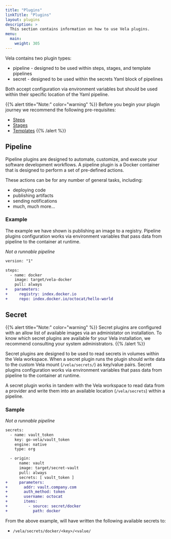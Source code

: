 ```yaml
---
title: "Plugins"
linkTitle: "Plugins"
layout: plugins
description: >
  This section contains information on how to use Vela plugins.
menu:
  main:
    weight: 305
---
```


Vela contains two plugin types:

* pipeline - designed to be used within steps, stages, and template pipelines
* secret - designed to be used within the secrets Yaml block of pipelines

Both accept configuration via environment variables but should be used within their specific location of the Yaml pipeline.

{{% alert title="Note:" color="warning" %}}
Before you begin your plugin journey we recommend the following pre-requisites:

* [Steps](/docs/tour/steps/)
* [Stages](/docs/tour/stages/)
* [Templates](/docs/tour/templates/)
{{% /alert %}}

## Pipeline

Pipeline plugins are designed to automate, customize, and execute your software development workflows. A pipeline plugin is a Docker container that is designed to perform a set of pre-defined actions.

These actions can be for any number of general tasks, including:

* deploying code
* publishing artifacts
* sending notifications
* much, much more...

### Example

The example we have shown is publishing an image to a registry. Pipeline plugins configuration works via environment variables that pass data from pipeline to the container at runtime.

_Not a runnable pipeline_
```diff
version: "1"

steps:
  - name: docker
    image: target/vela-docker
    pull: always
+   parameters:
+     registry: index.docker.io
+     repo: index.docker.io/octocat/hello-world
```

## Secret

{{% alert title="Note:" color="warning" %}}
Secret plugins are configured with an allow list of available images via an administator on installation. To know which secret plugins are available for your Vela installation, we recommend consulting your system administrators.
{{% /alert %}}

Secret plugins are designed to be used to read secrets in volumes within the Vela workspace. When a secret plugin runs the plugin should write data to the custom Vela mount (`/vela/secrets/`) as key/value pairs. Secret plugins configuration works via environment variables that pass data from pipeline to the container at runtime.

A secret plugin works in tandem with the Vela workspace to read data from a provider and write them into an available location (`/vela/secrets`) within a pipeline.

### Sample

_Not a runnable pipeline_
```diff
secrets:
  - name: vault_token
    key: go-vela/vault_token
    engine: native
    type: org

  - origin:
      name: vault
      image: target/secret-vault
      pull: always
      secrets: [ vault_token ]
+     parameters:
+       addr: vault.company.com
+       auth_method: token
+       username: octocat
+       items:
+         - source: secret/docker
+           path: docker
```

From the above example, will have written the following available secrets to:

* `/vela/secrets/docker/<key>/<value/`
